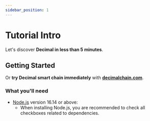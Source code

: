 ```yaml
---
sidebar_position: 1
---
```


# Tutorial Intro

Let's discover **Decimal in less than 5 minutes**.

## Getting Started

Or **try Decimal smart chain immediately** with **[decimalchain.com](https://devnet-dec2.explorer.decimalchain.com/)**.

### What you'll need

- [Node.js](https://nodejs.org/en/download/) version 16.14 or above:
  - When installing Node.js, you are recommended to check all checkboxes related to dependencies.